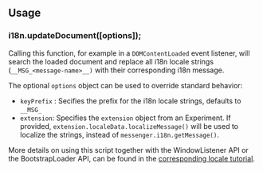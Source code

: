 ## Usage

### i18n.updateDocument([options]);

Calling this function, for example in a `DOMContentLoaded` event listener, will search the loaded document and replace all i18n locale strings (`__MSG_<message-name>__)` with their corresponding i18n message.

The optional `options` object can be used to override standard behavior:
* `keyPrefix` : Secifies the prefix for the i18n locale strings, defaults to `__MSG_`
* `extension`: Specifies the `extension` object from an Experiment. If provided, `extension.localeData.localizeMessage()` will be used to localize the strings, instead of `messenger.i18n.getMessage()`.

More details on using this script together with the WindowListener API or the BootstrapLoader API, can be found in the [corresponding locale tutorial](https://github.com/thundernest/addon-developer-support/wiki/Tutorial:-Switch-to-the-WebExtension-i18n-locale-system).
